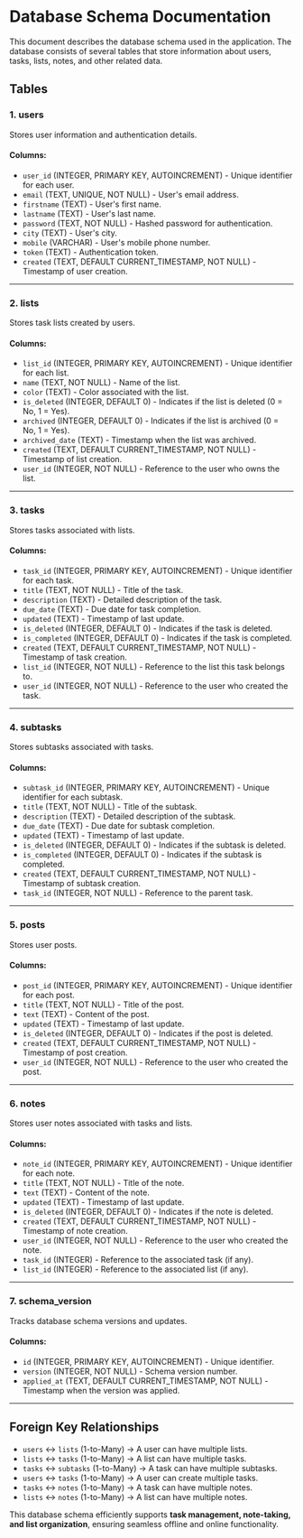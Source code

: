 # Database Schema Documentation

This document describes the database schema used in the application. The database consists of several tables that store information about users, tasks, lists, notes, and other related data.

## Tables

### 1. **users**
Stores user information and authentication details.

#### Columns:
- `user_id` (INTEGER, PRIMARY KEY, AUTOINCREMENT) - Unique identifier for each user.
- `email` (TEXT, UNIQUE, NOT NULL) - User's email address.
- `firstname` (TEXT) - User's first name.
- `lastname` (TEXT) - User's last name.
- `password` (TEXT, NOT NULL) - Hashed password for authentication.
- `city` (TEXT) - User's city.
- `mobile` (VARCHAR) - User's mobile phone number.
- `token` (TEXT) - Authentication token.
- `created` (TEXT, DEFAULT CURRENT_TIMESTAMP, NOT NULL) - Timestamp of user creation.

---

### 2. **lists**
Stores task lists created by users.

#### Columns:
- `list_id` (INTEGER, PRIMARY KEY, AUTOINCREMENT) - Unique identifier for each list.
- `name` (TEXT, NOT NULL) - Name of the list.
- `color` (TEXT) - Color associated with the list.
- `is_deleted` (INTEGER, DEFAULT 0) - Indicates if the list is deleted (0 = No, 1 = Yes).
- `archived` (INTEGER, DEFAULT 0) - Indicates if the list is archived (0 = No, 1 = Yes).
- `archived_date` (TEXT) - Timestamp when the list was archived.
- `created` (TEXT, DEFAULT CURRENT_TIMESTAMP, NOT NULL) - Timestamp of list creation.
- `user_id` (INTEGER, NOT NULL) - Reference to the user who owns the list.

---

### 3. **tasks**
Stores tasks associated with lists.

#### Columns:
- `task_id` (INTEGER, PRIMARY KEY, AUTOINCREMENT) - Unique identifier for each task.
- `title` (TEXT, NOT NULL) - Title of the task.
- `description` (TEXT) - Detailed description of the task.
- `due_date` (TEXT) - Due date for task completion.
- `updated` (TEXT) - Timestamp of last update.
- `is_deleted` (INTEGER, DEFAULT 0) - Indicates if the task is deleted.
- `is_completed` (INTEGER, DEFAULT 0) - Indicates if the task is completed.
- `created` (TEXT, DEFAULT CURRENT_TIMESTAMP, NOT NULL) - Timestamp of task creation.
- `list_id` (INTEGER, NOT NULL) - Reference to the list this task belongs to.
- `user_id` (INTEGER, NOT NULL) - Reference to the user who created the task.

---

### 4. **subtasks**
Stores subtasks associated with tasks.

#### Columns:
- `subtask_id` (INTEGER, PRIMARY KEY, AUTOINCREMENT) - Unique identifier for each subtask.
- `title` (TEXT, NOT NULL) - Title of the subtask.
- `description` (TEXT) - Detailed description of the subtask.
- `due_date` (TEXT) - Due date for subtask completion.
- `updated` (TEXT) - Timestamp of last update.
- `is_deleted` (INTEGER, DEFAULT 0) - Indicates if the subtask is deleted.
- `is_completed` (INTEGER, DEFAULT 0) - Indicates if the subtask is completed.
- `created` (TEXT, DEFAULT CURRENT_TIMESTAMP, NOT NULL) - Timestamp of subtask creation.
- `task_id` (INTEGER, NOT NULL) - Reference to the parent task.

---

### 5. **posts**
Stores user posts.

#### Columns:
- `post_id` (INTEGER, PRIMARY KEY, AUTOINCREMENT) - Unique identifier for each post.
- `title` (TEXT, NOT NULL) - Title of the post.
- `text` (TEXT) - Content of the post.
- `updated` (TEXT) - Timestamp of last update.
- `is_deleted` (INTEGER, DEFAULT 0) - Indicates if the post is deleted.
- `created` (TEXT, DEFAULT CURRENT_TIMESTAMP, NOT NULL) - Timestamp of post creation.
- `user_id` (INTEGER, NOT NULL) - Reference to the user who created the post.

---

### 6. **notes**
Stores user notes associated with tasks and lists.

#### Columns:
- `note_id` (INTEGER, PRIMARY KEY, AUTOINCREMENT) - Unique identifier for each note.
- `title` (TEXT, NOT NULL) - Title of the note.
- `text` (TEXT) - Content of the note.
- `updated` (TEXT) - Timestamp of last update.
- `is_deleted` (INTEGER, DEFAULT 0) - Indicates if the note is deleted.
- `created` (TEXT, DEFAULT CURRENT_TIMESTAMP, NOT NULL) - Timestamp of note creation.
- `user_id` (INTEGER, NOT NULL) - Reference to the user who created the note.
- `task_id` (INTEGER) - Reference to the associated task (if any).
- `list_id` (INTEGER) - Reference to the associated list (if any).

---

### 7. **schema_version**
Tracks database schema versions and updates.

#### Columns:
- `id` (INTEGER, PRIMARY KEY, AUTOINCREMENT) - Unique identifier.
- `version` (INTEGER, NOT NULL) - Schema version number.
- `applied_at` (TEXT, DEFAULT CURRENT_TIMESTAMP, NOT NULL) - Timestamp when the version was applied.

---

## Foreign Key Relationships
- `users` ↔ `lists` (1-to-Many) → A user can have multiple lists.
- `lists` ↔ `tasks` (1-to-Many) → A list can have multiple tasks.
- `tasks` ↔ `subtasks` (1-to-Many) → A task can have multiple subtasks.
- `users` ↔ `tasks` (1-to-Many) → A user can create multiple tasks.
- `tasks` ↔ `notes` (1-to-Many) → A task can have multiple notes.
- `lists` ↔ `notes` (1-to-Many) → A list can have multiple notes.

This database schema efficiently supports **task management, note-taking, and list organization**, ensuring seamless offline and online functionality.

